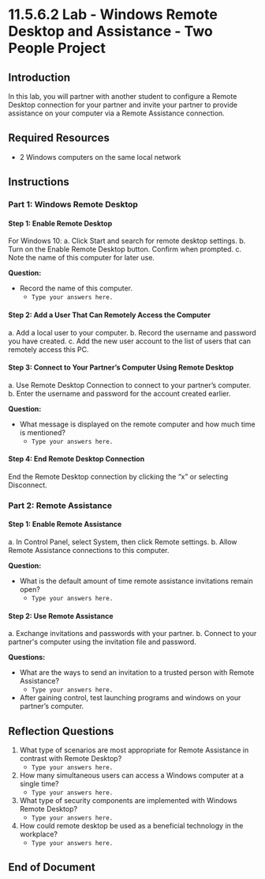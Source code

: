 # 11.5.6.2 Lab - Windows Remote Desktop and Assistance - Two People Project

## Introduction
In this lab, you will partner with another student to configure a Remote Desktop connection for your partner and invite your partner to provide assistance on your computer via a Remote Assistance connection.

## Required Resources
- 2 Windows computers on the same local network

## Instructions

### Part 1: Windows Remote Desktop

#### Step 1: Enable Remote Desktop
For Windows 10:
a. Click Start and search for remote desktop settings.
b. Turn on the Enable Remote Desktop button. Confirm when prompted.
c. Note the name of this computer for later use.

**Question:**
- Record the name of this computer.
  - `Type your answers here.`

#### Step 2: Add a User That Can Remotely Access the Computer
a. Add a local user to your computer.
b. Record the username and password you have created.
c. Add the new user account to the list of users that can remotely access this PC.

#### Step 3: Connect to Your Partner’s Computer Using Remote Desktop
a. Use Remote Desktop Connection to connect to your partner’s computer.
b. Enter the username and password for the account created earlier.

**Question:**
- What message is displayed on the remote computer and how much time is mentioned?
  - `Type your answers here.`

#### Step 4: End Remote Desktop Connection
End the Remote Desktop connection by clicking the “x” or selecting Disconnect.

### Part 2: Remote Assistance

#### Step 1: Enable Remote Assistance
a. In Control Panel, select System, then click Remote settings.
b. Allow Remote Assistance connections to this computer.

**Question:**
- What is the default amount of time remote assistance invitations remain open?
  - `Type your answers here.`

#### Step 2: Use Remote Assistance
a. Exchange invitations and passwords with your partner.
b. Connect to your partner's computer using the invitation file and password.

**Questions:**
- What are the ways to send an invitation to a trusted person with Remote Assistance?
  - `Type your answers here.`
- After gaining control, test launching programs and windows on your partner’s computer.

## Reflection Questions
1. What type of scenarios are most appropriate for Remote Assistance in contrast with Remote Desktop?
   - `Type your answers here.`
2. How many simultaneous users can access a Windows computer at a single time?
   - `Type your answers here.`
3. What type of security components are implemented with Windows Remote Desktop?
   - `Type your answers here.`
4. How could remote desktop be used as a beneficial technology in the workplace?
   - `Type your answers here.`

## End of Document
